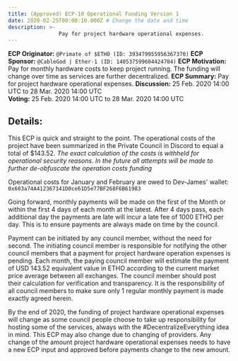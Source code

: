 ```yaml
---
title: (Approved) ECP-10 Operational Funding Version 1
date: 2020-02-25T00:00:10.000Z # Change the date and time
description: >-
                Pay for project hardware operational expenses.
---
```


**ECP Originator:** `@Primate of $ETHO (ID: 393479955956367370)`
**ECP Sponsor:** `@CableGod | Ether-1 (ID: 140537599604424704)`
**ECP Motivation:** Pay for monthly hardware costs to keep project running. The funding will change over time as services are further decentralized.
**ECP Summary:** Pay for project hardware operational expenses.
**Discussion:** 25 Feb. 2020 14:00 UTC to 28 Mar. 2020 14:00 UTC  
**Voting:** 25 Feb. 2020 14:00 UTC to 28 Mar. 2020 14:00 UTC

## Details:
This ECP is quick and straight to the point.  The operational costs of the project have been summarized in the Private Council in Discord to equal a total of $143.52.
_The exact calculation of the costs is withheld for operational security reasons. In the future all attempts will be made to further de-obfuscate the operation costs funding_

Operational costs for January and February are owed to Dev-James' wallet: `0x603a74A412367141D0ce61D5e77BF268F6B61983`

Going forward, monthly payments will be made on the first of the Month or within the first 4 days of each month at the latest. After 4 days pass, each additional day the payments are late will incur a late fee of 1000 ETHO per day. This is to ensure payments are always made on time by the council.

Payment can be initiated by any council member, without the need for second. The initiating council member is responsible for notifying the other council members that a payment for project hardware operation expenses is pending. Each month, the paying council member will estimate the payment of USD 143.52 equivalent value in ETHO according to the current market price average between all exchanges. The council member should post their calculation for verification and transparency. It is the responsibility of all council members to make sure only 1 regular monthly payment is made exactly agreed herein.

By the end of 2020, the funding of project hardware operational expenses will change as some council people choose to take up responsibility for hosting some of the services, always with the #DecentralizeEverything idea in mind. This ECP may also change due to changing of providers. Any change of the amount project hardware operational expenses needs to have a new ECP input and approved before payments change to the new amount.
